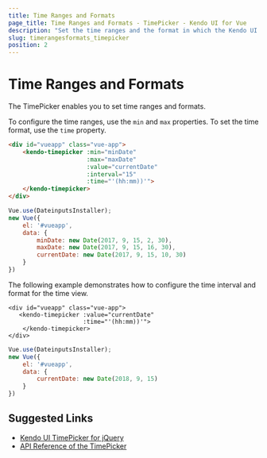 ```yaml
---
title: Time Ranges and Formats
page_title: Time Ranges and Formats - TimePicker - Kendo UI for Vue
description: "Set the time ranges and the format in which the Kendo UI TimePicker wrapper for Vue renders them."
slug: timerangesformats_timepicker
position: 2
---
```


# Time Ranges and Formats

The TimePicker enables you to set time ranges and formats.

To configure the time ranges, use the `min` and `max` properties. To set the time format, use the `time` property.

```html
<div id="vueapp" class="vue-app">
    <kendo-timepicker :min="minDate"
                      :max="maxDate"
                      :value="currentDate"
                      :interval="15"
                      :time="'(hh:mm))'">
    </kendo-timepicker>
</div>
```
```js
Vue.use(DateinputsInstaller);
new Vue({
    el: '#vueapp',
    data: {
        minDate: new Date(2017, 9, 15, 2, 30),
        maxDate: new Date(2017, 9, 15, 16, 30),
        currentDate: new Date(2017, 9, 15, 10, 30)
    }
})
```

The following example demonstrates how to configure the time interval and format for the time view.

```html-preview
<div id="vueapp" class="vue-app">
   <kendo-timepicker :value="currentDate"                       
                     :time="'(hh:mm))'">
    </kendo-timepicker>
</div>
```
```js
Vue.use(DateinputsInstaller);
new Vue({
    el: '#vueapp',
    data: {       
        currentDate: new Date(2018, 9, 15)
    }
})
```

## Suggested Links

* [Kendo UI TimePicker for jQuery](https://docs.telerik.com/kendo-ui/api/javascript/ui/timepicker)
* [API Reference of the TimePicker](https://docs.telerik.com/kendo-ui/api/javascript/ui/timepicker)
